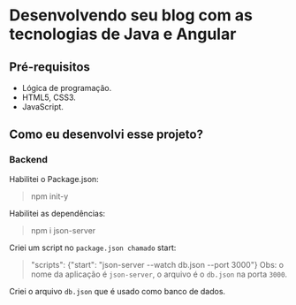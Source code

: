 # Desenvolvendo seu blog com as tecnologias de Java e Angular

## Pré-requisitos
- Lógica de programação.
- HTML5, CSS3.
- JavaScript.

## Como eu desenvolvi esse projeto?
### Backend
Habilitei o Package.json:
>npm init-y

Habilitei as dependências:
>npm i json-server 

Criei um script no `package.json chamado` start:
>"scripts": {"start": "json-server --watch db.json --port 3000"}
Obs: o nome da aplicação é `json-server`, o arquivo é o `db.json` na porta `3000`.

Criei o arquivo `db.json` que é usado como banco de dados.

